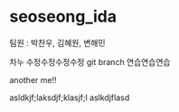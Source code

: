 # seoseong_ida

팀원 : 박찬우, 김혜원, 변해민


차누 수정수정수정수정 git branch 연습연습연습

another me!!

asldkjf;laksdjf;klasjf;l
aslkdjflasd